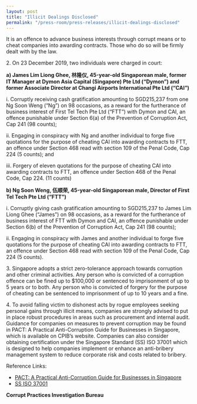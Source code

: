 ```yaml
---
layout: post
title: "Illicit Dealings Disclosed"
permalink: "/press-room/press-releases/illicit-dealings-disclosed"
---
```

It is an offence to advance business interests through corrupt means or to cheat companies into awarding contracts. Those who do so will be firmly dealt with by the law.

2\.          On 23 December 2019, two individuals were charged in court: 

**a)    James Lim Liong Ghee, 林隆仪, 45-year-old Singaporean male, former IT Manager at Dymon Asia Capital (Singapore) Pte Ltd (“Dymon”) and former Associate Director at Changi Airports International Pte Ltd (“CAI”)**

i.    Corruptly receiving cash gratification amounting to SGD215,237 from one Ng Soon Weng (“Ng”) on 98 occasions, as a reward for the furtherance of business interest of First Tel Tech Pte Ltd (“FTT”) with Dymon and CAI, an offence punishable under Section 6(a) of the Prevention of Corruption Act, Cap 241 (98 counts); 

ii.    Engaging in conspiracy with Ng and another individual to forge five quotations for the purpose of cheating CAI into awarding contracts to FTT, an offence under Section 468 read with section 109 of the Penal Code, Cap 224 (5 counts); and

iii.    Forgery of eleven quotations for the purpose of cheating CAI into awarding contracts to FTT, an offence under Section 468 of the Penal Code, Cap 224. (11 counts)

**b)    Ng Soon Weng, 伍顺荣, 45-year-old Singaporean male, Director of First Tel Tech Pte Ltd (“FTT”)**

i.    Corruptly giving cash gratification amounting to SGD215,237 to James Lim Liong Ghee (“James”) on 98 occasions, as a reward for the furtherance of business interest of FTT with Dymon and CAI, an offence punishable under Section 6(b) of the Prevention of Corruption Act, Cap 241 (98 counts);

ii.    Engaging in conspiracy with James and another individual to forge five quotations for the purpose of cheating CAI into awarding contracts to FTT, an offence under Section 468 read with section 109 of the Penal Code, Cap 224 (5 counts).

3\.         Singapore adopts a strict zero-tolerance approach towards corruption and other criminal activities. Any person who is convicted of a corruption offence can be fined up to $100,000 or sentenced to imprisonment of up to 5 years or to both. Any person who is convicted of forgery for the purpose of cheating can be sentenced to imprisonment of up to 10 years and a fine.

4\.         To avoid falling victim to dishonest acts by rogue employees seeking personal gains through illicit means, companies are strongly advised to put in place robust procedures in areas such as procurement and internal audit. Guidance for companies on measures to prevent corruption may be found in PACT: A Practical Anti-Corruption Guide for Businesses in Singapore, which is available on CPIB’s website. Companies can also consider obtaining certification under the Singapore Standard (SS) ISO 37001 which is designed to help companies implement or enhance an anti-bribery management system to reduce corporate risk and costs related to bribery.

Reference Links:
* [PACT: A Practical Anti-Corruption Guide for Businesses in Singapore](/research-room/publications/anti-corruption-guide-for-businesses/)<br>
* [SS ISO 37001](/research-room/publications/ss-iso-37001/)
 
**Corrupt Practices Investigation Bureau**
